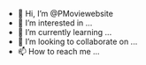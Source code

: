 - 👋 Hi, I’m @PMoviewebsite
- 👀 I’m interested in ...
- 🌱 I’m currently learning ...
- 💞️ I’m looking to collaborate on ...
- 📫 How to reach me ...

<!---
PMoviewebsite/PMoviewebsite is a ✨ special ✨ repository because its `README.md` (this file) appears on your GitHub profile.
You can click the Preview link to take a look at your changes.
--->
